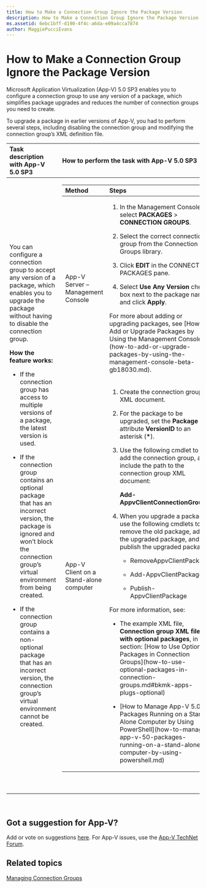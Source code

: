 ```yaml
---
title: How to Make a Connection Group Ignore the Package Version
description: How to Make a Connection Group Ignore the Package Version
ms.assetid: 6ebc1bff-d190-4f4c-a6da-e09a4cca7874
author: MaggiePucciEvans
---
```


# How to Make a Connection Group Ignore the Package Version


Microsoft Application Virtualization (App-V) 5.0 SP3 enables you to configure a connection group to use any version of a package, which simplifies package upgrades and reduces the number of connection groups you need to create.

To upgrade a package in earlier versions of App-V, you had to perform several steps, including disabling the connection group and modifying the connection group’s XML definition file.

<table>
<colgroup>
<col width="50%" />
<col width="50%" />
</colgroup>
<thead>
<tr class="header">
<th align="left">Task description with App-V 5.0 SP3</th>
<th align="left">How to perform the task with App-V 5.0 SP3</th>
</tr>
</thead>
<tbody>
<tr class="odd">
<td align="left"><p>You can configure a connection group to accept any version of a package, which enables you to upgrade the package without having to disable the connection group.</p>
<p><strong>How the feature works:</strong></p>
<ul>
<li><p>If the connection group has access to multiple versions of a package, the latest version is used.</p></li>
<li><p>If the connection group contains an optional package that has an incorrect version, the package is ignored and won’t block the connection group’s virtual environment from being created.</p></li>
<li><p>If the connection group contains a non-optional package that has an incorrect version, the connection group’s virtual environment cannot be created.</p></li>
</ul></td>
<td align="left"><table>
<colgroup>
<col width="50%" />
<col width="50%" />
</colgroup>
<thead>
<tr class="header">
<th align="left">Method</th>
<th align="left">Steps</th>
</tr>
</thead>
<tbody>
<tr class="odd">
<td align="left"><p>App-V Server – Management Console</p></td>
<td align="left"><ol>
<li><p>In the Management Console, select <strong>PACKAGES</strong> &gt; <strong>CONNECTION GROUPS</strong>.</p></li>
<li><p>Select the correct connection group from the Connection Groups library.</p></li>
<li><p>Click <strong>EDIT</strong> in the CONNECTED PACKAGES pane.</p></li>
<li><p>Select <strong>Use Any Version</strong> check box next to the package name, and click <strong>Apply</strong>.</p></li>
</ol>
<p>For more about adding or upgrading packages, see [How to Add or Upgrade Packages by Using the Management Console](how-to-add-or-upgrade-packages-by-using-the-management-console-beta-gb18030.md).</p></td>
</tr>
<tr class="even">
<td align="left"><p>App-V Client on a Stand-alone computer</p></td>
<td align="left"><ol>
<li><p>Create the connection group XML document.</p></li>
<li><p>For the package to be upgraded, set the <strong>Package</strong> tag attribute <strong>VersionID</strong> to an asterisk (<strong>*</strong>).</p></li>
<li><p>Use the following cmdlet to add the connection group, and include the path to the connection group XML document:</p>
<p><strong>Add-AppvClientConnectionGroup</strong></p></li>
<li><p>When you upgrade a package, use the following cmdlets to remove the old package, add the upgraded package, and publish the upgraded package:</p>
<ul>
<li><p>RemoveAppvClientPackage</p></li>
<li><p>Add-AppvClientPackage</p></li>
<li><p>Publish-AppvClientPackage</p></li>
</ul></li>
</ol>
<p>For more information, see:</p>
<ul>
<li><p>The example XML file, <strong>Connection group XML file with optional packages</strong>, in this section: [How to Use Optional Packages in Connection Groups](how-to-use-optional-packages-in-connection-groups.md#bkmk-apps-plugs-optional)</p></li>
<li><p>[How to Manage App-V 5.0 Packages Running on a Stand-Alone Computer by Using PowerShell](how-to-manage-app-v-50-packages-running-on-a-stand-alone-computer-by-using-powershell.md)</p></li>
</ul></td>
</tr>
</tbody>
</table>
<p> </p></td>
</tr>
</tbody>
</table>

 

## Got a suggestion for App-V?


Add or vote on suggestions [here](http://appv.uservoice.com/forums/280448-microsoft-application-virtualization). For App-V issues, use the [App-V TechNet Forum](https://social.technet.microsoft.com/Forums/home?forum=mdopappv).

## Related topics


[Managing Connection Groups](managing-connection-groups.md)

 

 





